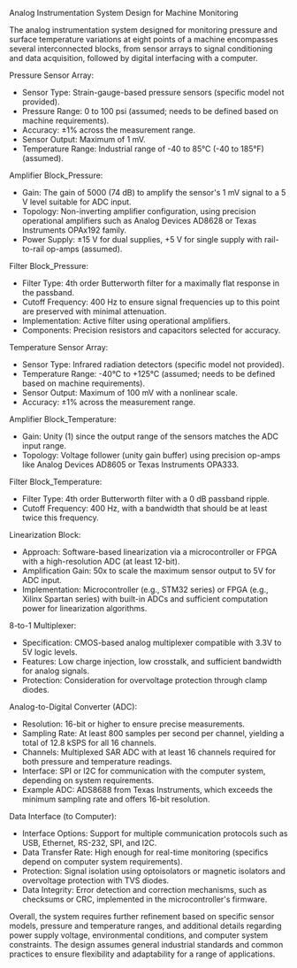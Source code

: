 Analog Instrumentation System Design for Machine Monitoring

The analog instrumentation system designed for monitoring pressure and surface temperature variations at eight points of a machine encompasses several interconnected blocks, from sensor arrays to signal conditioning and data acquisition, followed by digital interfacing with a computer.

Pressure Sensor Array:
- Sensor Type: Strain-gauge-based pressure sensors (specific model not provided).
- Pressure Range: 0 to 100 psi (assumed; needs to be defined based on machine requirements).
- Accuracy: ±1% across the measurement range.
- Sensor Output: Maximum of 1 mV.
- Temperature Range: Industrial range of -40 to 85°C (-40 to 185°F) (assumed).

Amplifier Block_Pressure:
- Gain: The gain of 5000 (74 dB) to amplify the sensor's 1 mV signal to a 5 V level suitable for ADC input.
- Topology: Non-inverting amplifier configuration, using precision operational amplifiers such as Analog Devices AD8628 or Texas Instruments OPAx192 family.
- Power Supply: ±15 V for dual supplies, +5 V for single supply with rail-to-rail op-amps (assumed).

Filter Block_Pressure:
- Filter Type: 4th order Butterworth filter for a maximally flat response in the passband.
- Cutoff Frequency: 400 Hz to ensure signal frequencies up to this point are preserved with minimal attenuation.
- Implementation: Active filter using operational amplifiers.
- Components: Precision resistors and capacitors selected for accuracy.

Temperature Sensor Array:
- Sensor Type: Infrared radiation detectors (specific model not provided).
- Temperature Range: -40°C to +125°C (assumed; needs to be defined based on machine requirements).
- Sensor Output: Maximum of 100 mV with a nonlinear scale.
- Accuracy: ±1% across the measurement range.

Amplifier Block_Temperature:
- Gain: Unity (1) since the output range of the sensors matches the ADC input range.
- Topology: Voltage follower (unity gain buffer) using precision op-amps like Analog Devices AD8605 or Texas Instruments OPA333.

Filter Block_Temperature:
- Filter Type: 4th order Butterworth filter with a 0 dB passband ripple.
- Cutoff Frequency: 400 Hz, with a bandwidth that should be at least twice this frequency.

Linearization Block:
- Approach: Software-based linearization via a microcontroller or FPGA with a high-resolution ADC (at least 12-bit).
- Amplification Gain: 50x to scale the maximum sensor output to 5V for ADC input.
- Implementation: Microcontroller (e.g., STM32 series) or FPGA (e.g., Xilinx Spartan series) with built-in ADCs and sufficient computation power for linearization algorithms.

8-to-1 Multiplexer:
- Specification: CMOS-based analog multiplexer compatible with 3.3V to 5V logic levels.
- Features: Low charge injection, low crosstalk, and sufficient bandwidth for analog signals.
- Protection: Consideration for overvoltage protection through clamp diodes.

Analog-to-Digital Converter (ADC):
- Resolution: 16-bit or higher to ensure precise measurements.
- Sampling Rate: At least 800 samples per second per channel, yielding a total of 12.8 kSPS for all 16 channels.
- Channels: Multiplexed SAR ADC with at least 16 channels required for both pressure and temperature readings.
- Interface: SPI or I2C for communication with the computer system, depending on system requirements.
- Example ADC: ADS8688 from Texas Instruments, which exceeds the minimum sampling rate and offers 16-bit resolution.

Data Interface (to Computer):
- Interface Options: Support for multiple communication protocols such as USB, Ethernet, RS-232, SPI, and I2C.
- Data Transfer Rate: High enough for real-time monitoring (specifics depend on computer system requirements).
- Protection: Signal isolation using optoisolators or magnetic isolators and overvoltage protection with TVS diodes.
- Data Integrity: Error detection and correction mechanisms, such as checksums or CRC, implemented in the microcontroller's firmware.

Overall, the system requires further refinement based on specific sensor models, pressure and temperature ranges, and additional details regarding power supply voltage, environmental conditions, and computer system constraints. The design assumes general industrial standards and common practices to ensure flexibility and adaptability for a range of applications.